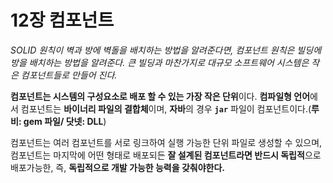 # **12장 컴포넌트**
*SOLID 원칙이 벽과 방에 벽돌을 배치하는 방법을 알려준다면, 컴포넌트 원칙은 빌딩에 방을 배치하는 방법을 알려준다. 큰 빌딩과 마찬가지로 대규모 소프트웨어 시스템은 작은 컴포넌트들로 만들어 진다.*

**컴포넌트는 시스템의 구성요소로 배포 할 수 있는 가장 작은 단위**이다. **컴파일형 언어**에서 컴포넌트는 **바이너리 파일의 결합체**이며, **자바**의 경우 **`jar`** 파일이 컴포넌트이다.(**루비: gem 파일/ 닷넷: DLL**)

컴포넌트는 여러 컴포넌트를 서로 링크하여 실행 가능한 단위 파일로 생성할 수 있으며, 컴포넌트는 마지막에 어떤 형태로 배포되든 **잘 설계된 컴포넌트라면 반드시 독립적**으로 배포가능한, 즉, **독립적으로 개발 가능한 능력을 갖춰야한다.**

